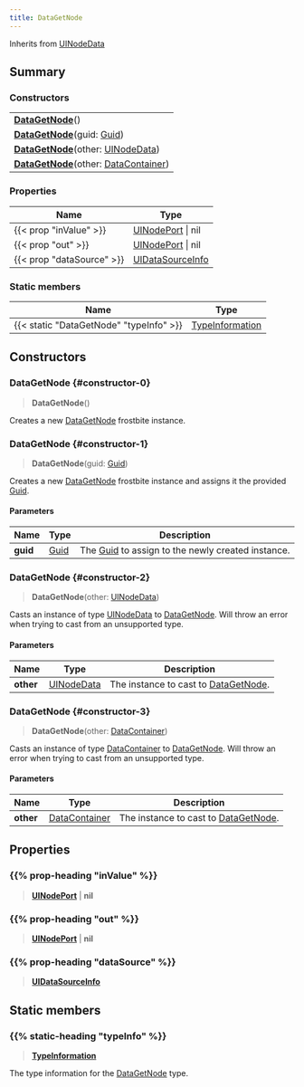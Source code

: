 ```yaml
---
title: DataGetNode
---
```


Inherits from [UINodeData](/vext/ref/fb/uinodedata)

## Summary

### Constructors

|  |
| --- |
| **[DataGetNode](#constructor-0)**() |
| **[DataGetNode](#constructor-1)**(guid: [Guid](/vext/ref/shared/type/guid)) |
| **[DataGetNode](#constructor-2)**(other: [UINodeData](/vext/ref/fb/uinodedata)) |
| **[DataGetNode](#constructor-3)**(other: [DataContainer](/vext/ref/shared/type/datacontainer)) |

### Properties

| Name | Type |
| ---- | ---- |
| {{< prop "inValue" >}} | [UINodePort](/vext/ref/fb/uinodeport) \| nil |
| {{< prop "out" >}} | [UINodePort](/vext/ref/fb/uinodeport) \| nil |
| {{< prop "dataSource" >}} | [UIDataSourceInfo](/vext/ref/fb/uidatasourceinfo) |

### Static members

| Name | Type |
| ---- | ---- |
| {{< static "DataGetNode" "typeInfo" >}} | [TypeInformation](/vext/ref/shared/type/typeinformation) |

## Constructors

### DataGetNode {#constructor-0}

> **DataGetNode**()

Creates a new [DataGetNode](/vext/ref/fb/datagetnode) frostbite instance.

### DataGetNode {#constructor-1}

> **DataGetNode**(guid: [Guid](/vext/ref/shared/type/guid))

Creates a new [DataGetNode](/vext/ref/fb/datagetnode) frostbite instance and assigns it the provided [Guid](/vext/ref/shared/type/guid).

#### Parameters

| Name | Type | Description |
| ---- | ---- | ----------- |
| **guid** | [Guid](/vext/ref/shared/type/guid) | The [Guid](/vext/ref/shared/type/guid) to assign to the newly created instance. |

### DataGetNode {#constructor-2}

> **DataGetNode**(other: [UINodeData](/vext/ref/fb/uinodedata))

Casts an instance of type [UINodeData](/vext/ref/fb/uinodedata) to [DataGetNode](/vext/ref/fb/datagetnode). Will throw an error when trying to cast from an unsupported type.

#### Parameters

| Name | Type | Description |
| ---- | ---- | ----------- |
| **other** | [UINodeData](/vext/ref/fb/uinodedata) | The instance to cast to [DataGetNode](/vext/ref/fb/datagetnode). |

### DataGetNode {#constructor-3}

> **DataGetNode**(other: [DataContainer](/vext/ref/shared/type/datacontainer))

Casts an instance of type [DataContainer](/vext/ref/shared/type/datacontainer) to [DataGetNode](/vext/ref/fb/datagetnode). Will throw an error when trying to cast from an unsupported type.

#### Parameters

| Name | Type | Description |
| ---- | ---- | ----------- |
| **other** | [DataContainer](/vext/ref/shared/type/datacontainer) | The instance to cast to [DataGetNode](/vext/ref/fb/datagetnode). |

## Properties

### {{% prop-heading "inValue" %}}

> **[UINodePort](/vext/ref/fb/uinodeport)** \| **nil**

### {{% prop-heading "out" %}}

> **[UINodePort](/vext/ref/fb/uinodeport)** \| **nil**

### {{% prop-heading "dataSource" %}}

> **[UIDataSourceInfo](/vext/ref/fb/uidatasourceinfo)**

## Static members

### {{% static-heading "typeInfo" %}}

> **[TypeInformation](/vext/ref/shared/type/typeinformation)**

The type information for the [DataGetNode](/vext/ref/fb/datagetnode) type.

